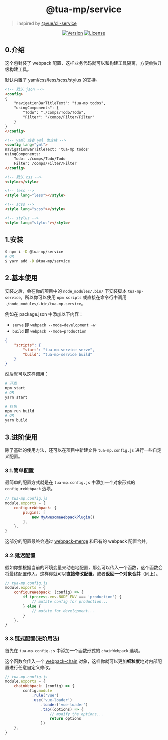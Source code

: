 <h1 align="center">@tua-mp/service</h1>

> inspired by [@vue/cli-service](https://github.com/vuejs/vue-cli/tree/dev/packages/%40vue/cli-service)

<p align="center">
    <a href="https://www.npmjs.com/package/@tua-mp/service"><img src="https://img.shields.io/npm/v/@tua-mp/service.svg" alt="Version"></a>
    <a href="https://www.npmjs.com/package/@tua-mp/service"><img src="https://img.shields.io/npm/l/@tua-mp/service.svg" alt="License"></a>
</p>

## 0.介绍
这个包封装了 webpack 配置，这样业务代码就可以和构建工具隔离，方便单独升级构建工具。

默认内置了 yaml/css/less/scss/stylus 的支持。

```html
<!-- 默认 json -->
<config>
{
    "navigationBarTitleText": "tua-mp todos",
    "usingComponents": {
        "Todo": "./comps/Todo/Todo",
        "Filter": "/comps/Filter/Filter"
    }
}
</config>

<!-- yaml 或者 yml 也支持 -->
<config lang="yml">
navigationBarTitleText: 'tua-mp todos'
usingComponents:
    Todo: ./comps/Todo/Todo
    Filter: /comps/Filter/Filter
</config>

<!-- 默认 css -->
<style></style>

<!-- less -->
<style lang="less"></style>

<!-- scss -->
<style lang="scss"></style>

<!-- stylus -->
<style lang="stylus"></style>
```

## 1.安装

```bash
$ npm i -D @tua-mp/service
# OR
$ yarn add -D @tua-mp/service
```

## 2.基本使用
安装之后，会在你的项目中的 `node_modules/.bin/` 下安装脚本 `tua-mp-service`，所以你可以使用 `npm scripts` 或直接在命令行中调用 `./node_modules/.bin/tua-mp-service`。

例如在 package.json 中添加以下内容：

* `serve` 即 `webpack --mode=development -w`
* `build` 即 `webpack --mode=production`

```json
{
    "scripts": {
        "start": "tua-mp-service serve",
        "build": "tua-mp-service build"
    }
}
```

然后就可以这样调用：

```bash
# 开发
npm start
# OR
yarn start

# 打包
npm run build
# OR
yarn build
```

## 3.进阶使用
除了基础的使用方法，还可以在项目中新建文件 `tua-mp.config.js` 进行一些自定义配置。

### 3.1.简单配置
最简单的配置方式就是在 `tua-mp.config.js` 中添加一个对象形式的 `configureWebpack` 选项。

```js
// tua-mp.config.js
module.exports = {
    configureWebpack: {
        plugins: [
            new MyAwesomeWebpackPlugin()
        ],
    },
}
```

这部分的配置最终会通过 [webpack-merge](https://github.com/survivejs/webpack-merge) 和已有的 webpack 配置合并。

### 3.2.延迟配置
假如你想根据当前的环境变量来动态地配置，那么可以传入一个函数，这个函数会将最终配置传入，这样你就可以**直接修改配置**，或者**返回一个对象合并**（同上）。

```js
// tua-mp.config.js
module.exports = {
    configureWebpack: (config) => {
        if (process.env.NODE_ENV === 'production') {
            // mutate config for production...
        } else {
            // mutate for development...
        }
    },
}
```

### 3.3.链式配置(进阶用法)
首先在 `tua-mp.config.js` 中添加一个函数形式的 `chainWebpack` 选项。

这个函数会传入一个 [webpack-chain](https://github.com/mozilla-neutrino/webpack-chain) 对象，这样你就可以更加**细粒度**地对内部配置进行任意自定义修改。

```js
// tua-mp.config.js
module.exports = {
    chainWebpack: (config) => {
        config.module
            .rule('vue')
            .use('vue-loader')
                .loader('vue-loader')
                .tap((options) => {
                    // modify the options...
                    return options
                })
    },
}
```
